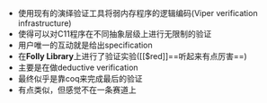 - 使用现有的演绎验证工具将弱内存程序的逻辑编码(Viper verification infrastructure)
- 使得可以对C11程序在不同抽象层级上进行无限制的验证
- 用户唯一的互动就是给出specification
- 在**Folly Library**上进行了验证实验([[$red]]==听起来有点厉害==)
- 主要是在做deductive verification
- 最终似乎是靠coq来完成最后的验证
- 有点类似，但感觉不在一条赛道上